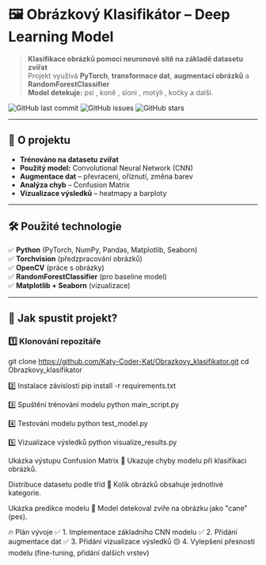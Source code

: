# 🖼️ Obrázkový Klasifikátor – Deep Learning Model

> **Klasifikace obrázků pomocí neuronové sítě na základě datasetu zvířat**  
> Projekt využívá **PyTorch**, **transformace dat**, **augmentaci obrázků** a **RandomForestClassifier**  
> **Model detekuje:** psi , koně , sloni , motýli , kočky  a další.

![GitHub last commit](https://img.shields.io/github/last-commit/Katy-Coder-Kat/Obrazkovy_klasifikator)
![GitHub issues](https://img.shields.io/github/issues/Katy-Coder-Kat/Obrazkovy_klasifikator)
![GitHub stars](https://img.shields.io/github/stars/Katy-Coder-Kat/Obrazkovy_klasifikator?style=social)

---

## 📌 **O projektu**
-  **Trénováno na datasetu zvířat**  
-  **Použitý model:** Convolutional Neural Network (CNN)  
-  **Augmentace dat** – převracení, oříznutí, změna barev  
-  **Analýza chyb** – Confusion Matrix  
-  **Vizualizace výsledků** – heatmapy a barploty  

---

## 🛠 **Použité technologie**
✅ **Python** (PyTorch, NumPy, Pandas, Matplotlib, Seaborn)  
✅ **Torchvision** (předzpracování obrázků)  
✅ **OpenCV** (práce s obrázky)  
✅ **RandomForestClassifier** (pro baseline model)  
✅ **Matplotlib + Seaborn** (vizualizace)  

---

## 📌 **Jak spustit projekt?**
### 1️⃣ **Klonování repozitáře**

git clone https://github.com/Katy-Coder-Kat/Obrazkovy_klasifikator.git
cd Obrazkovy_klasifikator

2️⃣ Instalace závislostí
pip install -r requirements.txt

3️⃣ Spuštění trénování modelu
python main_script.py

4️⃣ Testování modelu
python test_model.py

5️⃣ Vizualizace výsledků
python visualize_results.py

Ukázka výstupu
Confusion Matrix
📌 Ukazuje chyby modelu při klasifikaci obrázků.


Distribuce datasetu podle tříd
📌 Kolik obrázků obsahuje jednotlivé kategorie.


Ukázka predikce modelu
📌 Model detekoval zvíře na obrázku jako "cane" (pes).


🔥 Plán vývoje 
✅ 1. Implementace základního CNN modelu
✅ 2. Přidání augmentace dat
✅ 3. Přidání vizualizace výsledků
🟡 4. Vylepšení přesnosti modelu (fine-tuning, přidání dalších vrstev)
